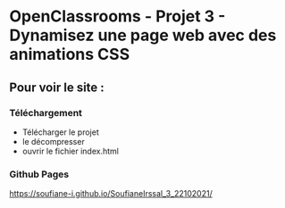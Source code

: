 # OpenClassrooms - Projet 3 - Dynamisez une page web avec des animations CSS
## Pour voir le site :
### Téléchargement
- Télécharger le projet
- le décompresser
- ouvrir le fichier index.html
### Github Pages
https://soufiane-i.github.io/SoufianeIrssal_3_22102021/
